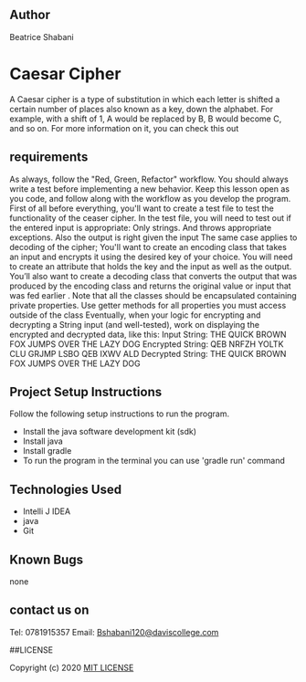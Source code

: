 ## Author
 Beatrice Shabani


# Caesar Cipher
A Caesar cipher is a type of substitution in which each letter is shifted a certain number of places also known as a key, down the alphabet. 
 For example, with a shift of 1, A would be replaced by B, B would become C, and so on. For more information on it, 
you can check this out


## requirements

As always, follow the "Red, Green, Refactor" workflow. You should always write a test before implementing a new behavior. Keep this lesson open as you code, and follow along with the workflow as you develop the program.
First of all before everything, you'll want to create a test file to test the functionality of the ceaser cipher.
In the test file, you will need to test out if the entered input is appropriate: Only strings. And throws appropriate exceptions. Also the output is right given the input
The same case applies to decoding of the cipher;
You'll want to create an encoding class that takes an input and encrypts it using the desired key of your choice. You will need to create an attribute that holds the key and the input as well as the output.
You’ll also want to create a decoding class that converts the output that was produced by the encoding class and returns the original value or input that was fed earlier .
Note that all the classes should be encapsulated containing private properties. Use getter methods for all properties you must access outside of the class
Eventually, when your logic for encrypting and decrypting a String input (and well-tested), work on displaying the encrypted and decrypted data, like this:
Input String: THE QUICK BROWN FOX JUMPS OVER THE LAZY DOG
Encrypted String: QEB NRFZH YOLTK CLU GRJMP LSBO QEB IXWV ALD
Decrypted String: THE QUICK BROWN FOX JUMPS OVER THE LAZY DOG
## Project Setup Instructions
Follow the following setup instructions to run the program.
* Install the java software development kit (sdk)
* Install java
* Install gradle
* To run the program in the terminal you can use 'gradle run' command


## Technologies Used
* Intelli J IDEA
* java
* Git



## Known Bugs
none
## contact us on
Tel: 0781915357
Email: Bshabani120@daviscollege.com

##LICENSE

Copyright (c) 2020 [MIT LICENSE](./LICENSE)

